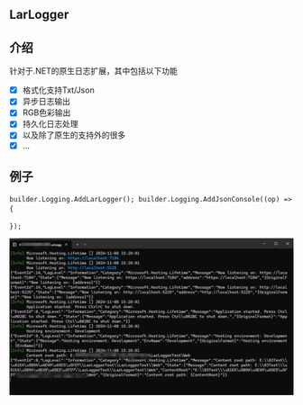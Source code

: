 ## **LarLogger**

## 介绍

针对于.NET的原生日志扩展，其中包括以下功能

*   [x] 格式化支持Txt/Json
*   [x] 异步日志输出
*   [x] RGB色彩输出
*   [x] 持久化日志处理
*   [x] 以及除了原生的支持外的很多
*   [x] ...

## 例子

`builder.Logging.AddLarLogger();
builder.Logging.AddJsonConsole((op) =>
{`

`});`

![image.png](https://raw.githubusercontent.com/largeprob/larlogger/refs/heads/master/asset/sample/s1.png)
